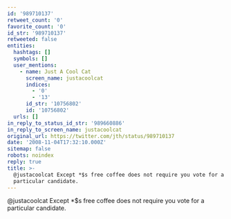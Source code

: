 ```yaml
---
id: '989710137'
retweet_count: '0'
favorite_count: '0'
id_str: '989710137'
retweeted: false
entities:
  hashtags: []
  symbols: []
  user_mentions:
    - name: Just A Cool Cat
      screen_name: justacoolcat
      indices:
        - '0'
        - '13'
      id_str: '10756802'
      id: '10756802'
  urls: []
in_reply_to_status_id_str: '989660886'
in_reply_to_screen_name: justacoolcat
original_url: https://twitter.com/jth/status/989710137
date: '2008-11-04T17:32:10.000Z'
sitemap: false
robots: noindex
reply: true
title: >-
  @justacoolcat Except *$s free coffee does not require you vote for a
  particular candidate.
---
```


@justacoolcat Except *$s free coffee does not require you vote for a particular candidate.